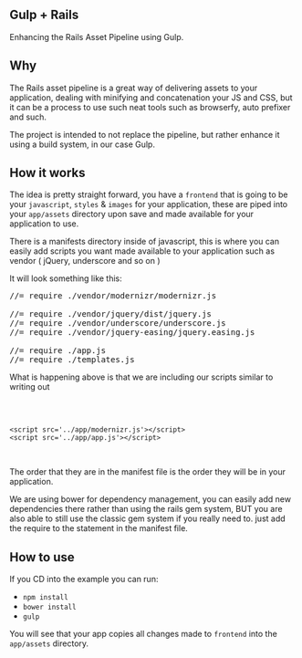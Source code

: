 ## Gulp + Rails
Enhancing the Rails Asset Pipeline using Gulp.

## Why
The Rails asset pipeline is a great way of delivering assets to your application, dealing with minifying and concatenation your JS and CSS, but it can be a process to use such neat tools such as browserfy, auto prefixer and such.

The project is intended to not replace the pipeline, but rather enhance it using a build system, in our case Gulp.

## How it works
The idea is pretty straight forward, you have a `frontend` that is going to be your `javascript`, `styles` & `images` for your application, these are piped into your `app/assets` directory upon save and made available for your application to use.

There is a manifests directory inside of javascript, this is where you can easily add scripts you want made available to your application such as vendor ( jQuery, underscore and so on )

It will look something like this:
<pre>
//= require ./vendor/modernizr/modernizr.js

//= require ./vendor/jquery/dist/jquery.js
//= require ./vendor/underscore/underscore.js
//= require ./vendor/jquery-easing/jquery.easing.js

//= require ./app.js
//= require ./templates.js
</pre>

What is happening above is that we are including our scripts similar to writing out 

<pre>
	<script src='../app/jQuery.js'></script>
	<script src='../app/modernizr.js'></script>
	<script src='../app/app.js'></script>
</pre>

The order that they are in the manifest file is the order they will be in your application.

We are using bower for dependency management, you can easily add new dependencies there rather than using the rails gem system, BUT you are also able to still use the classic gem system if you really need to. just add the require to the statement in the manifest file.

## How to use
If you CD into the example you can run:
 - `npm install`
 - `bower install`
 - `gulp`

You will see that your app copies all changes made to `frontend` into the `app/assets` directory.

